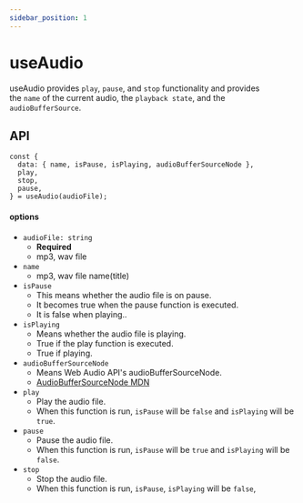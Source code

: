 ```yaml
---
sidebar_position: 1
---
```


# useAudio

useAudio provides <code>play</code>, <code>pause</code>, and <code>stop</code> functionality and provides<br />
the <code>name</code> of the current audio, the <code>playback state</code>, and the <code>audioBufferSource</code>.

## API

```tsx
const {
  data: { name, isPause, isPlaying, audioBufferSourceNode },
  play,
  stop,
  pause,
} = useAudio(audioFile);
```

#### options

- `audioFile: string`
  - **Required**
  - mp3, wav file
- `name`
  - mp3, wav file name(title)
- `isPause`
  - This means whether the audio file is on pause.
  - It becomes true when the pause function is executed.
  - It is false when playing..
- `isPlaying`
  - Means whether the audio file is playing.
  - True if the play function is executed.
  - True if playing.
- `audioBufferSourceNode`
  - Means Web Audio API's audioBufferSourceNode.
  - [AudioBufferSourceNode MDN](https://developer.mozilla.org/en-US/docs/Web/API/AudioBufferSourceNode)
- `play`
  - Play the audio file.
  - When this function is run, `isPause` will be `false` and `isPlaying` will be `true`.
- `pause`
  - Pause the audio file.
  - When this function is run, `isPause` will be `true` and `isPlaying` will be `false`.
- `stop`
  - Stop the audio file.
  - When this function is run, `isPause`, `isPlaying` will be `false`,
